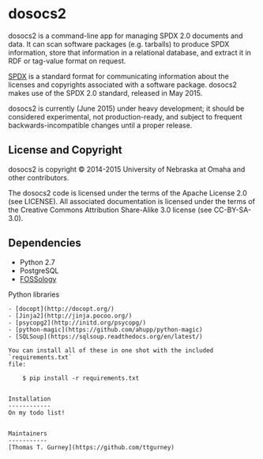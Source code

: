 dosocs2
=======

dosocs2 is a command-line app for managing SPDX 2.0 documents and data. It can
scan software packages (e.g. tarballs) to produce SPDX information, store that
information in a relational database, and extract it in RDF or tag-value format
on request.

[SPDX](http://www.spdx.org) is a standard format for communicating information
about the licenses and copyrights associated with a software package. dosocs2
makes use of the SPDX 2.0 standard, released in May 2015.

dosocs2 is currently (June 2015) under heavy development; it should be
considered experimental, not production-ready, and subject to frequent
backwards-incompatible changes until a proper release.


License and Copyright
---------------------
dosocs2 is copyright © 2014-2015 University of Nebraska at Omaha and other
contributors.

The dosocs2 code is licensed under the terms of the Apache License 2.0
(see LICENSE). All associated documentation is licensed under the terms of the
Creative Commons Attribution Share-Alike 3.0 license (see CC-BY-SA-3.0).


Dependencies
------------
- Python 2.7
- PostgreSQL
- <a href="http://www.fossology.org/">FOSSology</a>

Python libraries
~~~~~~~~~~~~~~~~
- [docopt](http://docopt.org/)
- [Jinja2](http://jinja.pocoo.org/)
- [psycopg2](http://initd.org/psycopg/)
- [python-magic](https://github.com/ahupp/python-magic)
- [SQLSoup](https://sqlsoup.readthedocs.org/en/latest/)

You can install all of these in one shot with the included `requirements.txt`
file:

    $ pip install -r requirements.txt


Installation
------------
On my todo list!


Maintainers
-----------
[Thomas T. Gurney](https://github.com/ttgurney)
